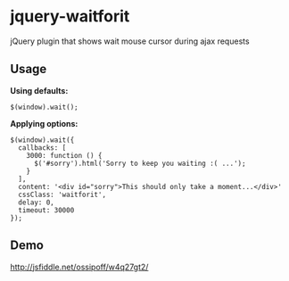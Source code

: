 # jquery-waitforit
jQuery plugin that shows wait mouse cursor during ajax requests

## Usage
**Using defaults:**
```
$(window).wait();
```

**Applying options:**
```
$(window).wait({
  callbacks: [
    3000: function () {
      $('#sorry').html('Sorry to keep you waiting :( ...');
    }
  ],
  content: '<div id="sorry">This should only take a moment...</div>'
  cssClass: 'waitforit',
  delay: 0,
  timeout: 30000
});
```

## Demo
http://jsfiddle.net/ossipoff/w4q27gt2/
